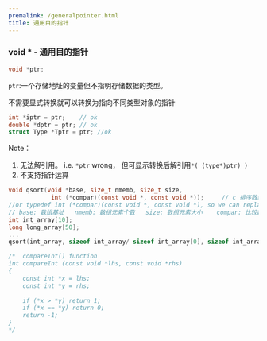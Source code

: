 ```yaml
---
premalink: /generalpointer.html
title: 通用目的指针
---
```




### 	void * - 通用目的指针

```c
void *ptr;
```

`ptr`:一个存储地址的变量但不指明存储数据的类型。

不需要显式转换就可以转换为指向不同类型对象的指针

```C
int *iptr = ptr;	// ok
double *dptr = ptr; // ok
struct Type *Tptr = ptr; //ok
```

Note：

1. 无法解引用。 i.e. `*ptr` wrong， 但可显示转换后解引用`*( (type*)ptr) )`	
2. 不支持指针运算



```C
void qsort(void *base, size_t nmemb, size_t size,
          	int (*compar)(const void *, const void *));		// c 排序数组声明
//or typedef int (*compar)(const void *, const void *), so we can replace it with compar in the declaration.
// base: 数组基址	nmemb: 数组元素个数	size: 数组元素大小	compar: 比较数组两元素的函数指针
int int_array[10];
long long_array[50];
...
qsort(int_array, sizeof int_array/ sizeof int_array[0], sizeof int_array[0], compareInt);

/*	compareInt() function
int compareInt (const void *lhs, const void *rhs)
{
	const int *x = lhs;	
	const int *y = rhs;
	
	if (*x > *y) return 1;
	if (*x == *y) return 0;
	return -1;
}
*/
```



